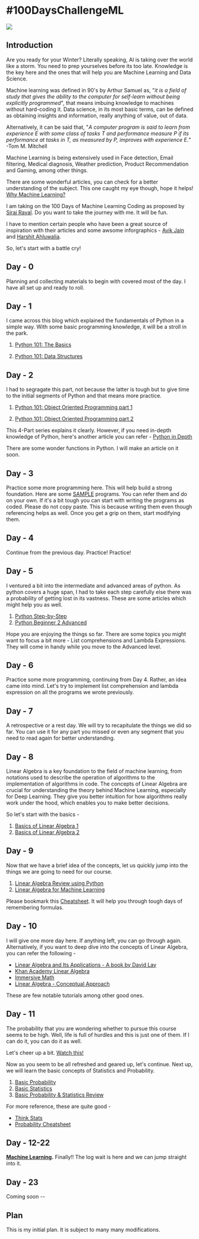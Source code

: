 # #100DaysChallengeML

<p align="left">
  <img src="https://image.freepik.com/free-vector/machine-learning-infographic_35632-101.jpg">
</p>

## Introduction
Are you ready for your Winter? 
Literally speaking, AI is taking over the world like a storm. You need to prep yourselves before its too late. Knowledge is the key here and the ones that will help you are Machine Learning and Data Science.

Machine learning was defined in 90's by Arthur Samuel as, "*it is a field of study that gives the ability to the computer for self-learn without being explicitly programmed*", that means imbuing knowledge to machines without hard-coding it. Data science, in its most basic terms, can be defined as obtaining insights and information, really anything of value, out of data. 

Alternatively, it can be said that, "*A computer program is said to learn from experience E with some class of tasks T and performance measure P if its performance at tasks in T, as measured by P, improves with experience E.*" -Tom M. Mitchell

Machine Learning is being extensively used in Face detection, Email filtering, Medical diagnosis, Weather prediction, Product Recommendation and Gaming, among other things.

There are some wonderful articles, you can check for a better understanding of the subject. This one caught my eye though, hope it helps! [Why Machine Learning?](https://www.simplilearn.com/what-is-machine-learning-and-why-it-matters-article)


I am taking on the 100 Days of Machine Learning Coding as proposed by [Siraj Raval](https://github.com/llSourcell). Do you want to take the journey with me. It will be fun. 

I have to mention certain people who have been a great source of inspiration with their articles and some awsome inforgraphics - [Avik Jain](https://github.com/Avik-Jain/100-Days-Of-ML-Code) and [Harshit Ahluwalia](https://github.com/harshitahluwalia7895/100DaysOfMLCode).

So, let's start with a battle cry!

## Day - 0

Planning and collecting materials to begin with covered most of the day.  I have all set up and ready to roll.

## Day - 1

I came across this blog which explained the fundamentals of Python in a simple way. With some basic programming knowledge, it will be a stroll in the park. 

1. [Python 101: The Basics](https://medium.com/the-renaissance-developer/python-101-the-basics-441136fb7cc3)

2. [Python 101: Data Structures](https://medium.com/the-renaissance-developer/python-101-data-structures-a397bcc2bd30)

## Day - 2

I had to segragate this part, not because the latter is tough but to give time to the initial segments of Python and that means more practice.

1. [Python 101: Object Oriented Programming part 1](https://medium.com/the-renaissance-developer/python-101-object-oriented-programming-part-1-7d5d06833f26)

2. [Python 101: Object Oriented Programming part 2](https://medium.com/the-renaissance-developer/python-101-object-oriented-programming-part-2-8e0db3ddd531)


This 4-Part series explains it clearly.
However, if you need in-depth knowledge of Python, here's another article you can refer - [Python in Depth](https://www.geeksforgeeks.org/python-basics/)

There are some wonder functions in Python. I will make an article on it soon.

## Day - 3

Practice some more programming here. This will help build a strong foundation.
Here are some [SAMPLE](https://github.com/OmkarPathak/Python-Programs) programs. You can refer them and do on your own. If it's a bit tough you can start with writing the programs as coded. Please do not copy paste. This is because writing them even though referencing helps as well. Once you get a grip on them, start modifying them.

## Day - 4

Continue from the previous day. Practice! Practice!

## Day - 5

I ventured a bit into the intermediate and advanced areas of python. As python covers a huge span, I had to take each step carefully else there was a probability of getting lost in its vastness. These are some articles which might help you as well.
1. [Python Step-by-Step](https://www.techbeamers.com/python-tutorial-step-by-step/)
2. [Python Beginner 2 Advanced](https://data-flair.training/blogs/python-tutorials-home/)

Hope you are enjoying the things so far. There are some topics you might want to focus a bit more - List comprehensions and Lambda Expressions. They will come in handy while you move to the Advanced level.

## Day - 6

Practice some more programming, continuing from Day 4. Rather, an idea came into mind. Let's try to implement list comprehension and lambda expression on all the programs we wrote previously.

## Day - 7

A retrospective or a rest day. We will try to recapitulate the things we did so far. You can use it for any part you missed or even any segment that you need to read again for better understanding.

## Day - 8

Linear Algebra is a key foundation to the field of machine learning, from notations used to describe the operation of algorithms to the implementation of algorithms in code. The concepts of Linear Algebra are crucial for understanding the theory behind Machine Learning, especially for Deep Learning. They give you better intuition for how algorithms really work under the hood, which enables you to make better decisions.

So let's start with the basics -
1. [Basics of Linear Algebra 1](https://towardsdatascience.com/linear-algebra-for-deep-learning-f21d7e7d7f23)
2. [Basics of Linear Algebra 2](https://ml-cheatsheet.readthedocs.io/en/latest/linear_algebra.html)

## Day - 9

Now that we have a brief idea of the concepts, let us quickly jump into the things we are going to need for our course.
1. [Linear Algebra Review using Python](https://web.stanford.edu/class/cs231a/section/section1.pdf)
2. [Linear Algebra for Machine Learning](https://machinelearningmastery.com/linear-algebra-cheat-sheet-for-machine-learning/)

Please bookmark this [Cheatsheet](https://s3.amazonaws.com/assets.datacamp.com/blog_assets/Python_SciPy_Cheat_Sheet_Linear_Algebra.pdf). It will help you through tough days of remembering formulas.

## Day - 10

I will give one more day here. If anything left, you can go through again.
Alternatively, if you want to deep dive into the concepts of Linear Algebra, you can refer the following -
* [Linear Algebra and Its Applications -  A book by David Lay](http://www.r-5.org/files/books/computers/algo-list/linear-algebra/David_Lay-Linear_Algebra_and_Its_Applications-EN.pdf)
* [Khan Academy Linear Algebra](http://www.khanacademy.org/math/algebra/algebra-matrices)
* [Immersive Math](http://immersivemath.com/ila/index.html)
* [Linear Algebra - Conceptual Approach](https://www.youtube.com/watch?v=kjBOesZCoqc&index=1&list=PLZHQObOWTQDPD3MizzM2xVFitgF8hE_ab)

These are few notable tutorials among other good ones. 

## Day - 11

The probability that you are wondering whether to pursue this course seems to be high. Well, life is full of hurdles and this is just one of them. If I can do it, you can do it as well.

Let's cheer up a bit. [Watch this!](https://youtu.be/LmMZj7599pw)

Now as you seem to be all refreshed and geared up, let's continue.
Next up, we will learn the basic concepts of Statistics and Probability.

1. [Basic Probability](https://seeing-theory.brown.edu/basic-probability/index.html)
2. [Basic Statistics](https://towardsdatascience.com/understanding-descriptive-statistics-c9c2b0641291)
3. [Basic Probability & Statistics Review](https://towardsdatascience.com/machine-learning-probability-statistics-f830f8c09326)

For more reference, these are quite good -
* [Think Stats](http://greenteapress.com/thinkstats2/html/thinkstats2003.html)
* [Probability Cheatsheet](https://github.com/wzchen/probability_cheatsheet/blob/master/probability_cheatsheet_blackwhite.pdf)

## Day - 12-22

**[Machine Learning](https://github.com/Az3RoS/-100DaysChallengeML/blob/master/Machine%20Learning/README.md).** Finally!! The log wait is here and we can jump straight into it.

## Day - 23

Coming soon --

## Plan
This is my initial plan. It is subject to many many modifications.

<!-- 
Crash course Python – Basic – 1 day
Article - https://github.com/harunshimanto/100-Days-Of-ML-Code/tree/master/A%203%20day%20Python%20Bootcamp%20for%20ML%20Beginners
Code - https://www.learnpython.org/ 

<!--
Crash course Python – Intermediate – 1 day
Article - https://hackernoon.com/10-ways-to-make-python-a-dangerous-language-for-data-science-6b88566ac040
Code - https://github.com/harunshimanto/100-Days-Of-ML-Code/blob/master/Crash%20course%20of%20Data%20Science%20and%20ML%20with%20Python/Python%20for%20Data%20Science%20and%20ML%20-%20Part%201.ipynb
Cheat sheet - https://ehmatthes.github.io/pcc/cheatsheets/README.html
https://perso.limsi.fr/pointal/_media/python:cours:mementopython3-english.pdf 

<!--
Linear algebra – Basic – 1 day
Article - https://towardsdatascience.com/linear-algebra-for-deep-learning-f21d7e7d7f23
Article - https://cedar.buffalo.edu/~srihari/CSE574/Chap1/LinearAlgebra.pdf
Video - http://www.khanacademy.org/math/algebra/algebra-matrices
Linear algebra – Python – 1 day
Article - https://www.mobt3ath.com/uplode/book/book-33342.pdf
Article - https://www.analyticsvidhya.com/blog/2017/05/comprehensive-guide-to-linear-algebra/
Code - https://web.stanford.edu/class/cs231a/section/section1.pdf
Linear algebra – Intermediate – 5 days (optional)
Video - https://www.youtube.com/watch?v=kjBOesZCoqc&index=1&list=PLZHQObOWTQDPD3MizzM2xVFitgF8hE_ab
Article - http://www.r-5.org/files/books/computers/algo-list/linear-algebra/David_Lay-Linear_Algebra_and_Its_Applications-EN.pdf
Calculus – Basics – 1 day
Article - https://ml-cheatsheet.readthedocs.io/en/latest/calculus.html
Video - http://www.khanacademy.org/#calculus
Statistics – Basics – 3 days
Article - http://greenteapress.com/thinkstats2/html/
Code - https://github.com/AllenDowney/ThinkStats2
<!--
Crash course Python – Advanced – 5 days
Revision - https://github.com/jackfrued/Python-100-Days
Article - http://greenteapress.com/thinkpython2/html/index.html
Code - https://github.com/TheAlgorithms/Python
<!--
ML - Basics – 2 week
Article - https://github.com/harunshimanto/100-Days-Of-ML-Code
Article - https://github.com/Avik-Jain/100-Days-Of-ML-Code
<!--
ML - Advanced – 2 week
Article - http://www.greenteapress.com/thinkbayes/html/index.html
Code - https://github.com/Vishal-V/100-Days-of-ML-Code

<!--
Reference – 
https://github.com/llSourcell/Learn_Machine_Learning_in_3_Months
https://github.com/harunshimanto/100-Days-Of-ML-Code
https://github.com/coells/100days


